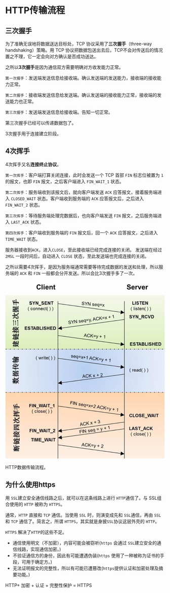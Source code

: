 # HTTP传输流程

## 三次握手
为了准确无误地将数据送达目标处，TCP 协议采用了**三次握手**（three-way handshaking）策略。用 TCP 协议把数据包送出去后，TCP不会对传送后的情况置之不理，它一定会向对方确认是否成功送达。

之所以**3次握手**是因为通信双方需要明确对方收发能力正常。

`第一次握手`：发送端发送信息给接收端。确认发送端的发送能力，接收端的接收能力正常。

`第二次握手`：接收端发送信息给发送端。确认发送端的接收能力正常，接收端的发送能力也正常。

`第三次握手`：发送端发送信息给接收端。告知一切正常。

第三次握手已经可以传递数据包了。

3次握手用于连接建立阶段。

## 4次挥手
4次挥手又名**连接终止协议**。

`第一次挥手`：客户端打算关闭连接，此时会发送一个 TCP 首部 `FIN` 标志位被置为 `1` 的报文，也即 `FIN` 报文，之后客户端进入 `FIN_WAIT_1` 状态。

`第二次挥手`：服务端收到该报文后，就向客户端发送 `ACK` 应答报文，接着服务端进入 `CLOSED_WAIT` 状态。客户端收到服务端的 `ACK` 应答报文后，之后进入 `FIN_WAIT_2` 状态。

`第三次挥手`：等待服务端处理完数据后，也向客户端发送 `FIN` 报文，之后服务端进入 `LAST_ACK` 状态。

`第四次挥手`：客户端收到服务端的 `FIN` 报文后，回一个 `ACK` 应答报文，之后进入 `TIME_WAIT` 状态。

服务器接收到`ACK`，进入`CLOSE`，至此接收端已经完成连接的关闭。
发送端在经过 `2MSL` 一段时间后，自动进入 `CLOSE` 状态，至此发送端也完成连接的关闭。

之所以需要4次挥手，是因为服务端通常需要等待完成数据的发送和处理，所以服务端的 `ACK` 和 `FIN` 一般都会分开发送。所以会比3次握手多了一次。

![](../images/handshaking.jpg)

HTTP数据传输流程。

## 为什么使用https
用 `SSL`建立安全通信线路之后，就可以在这条线路上进行 `HTTP`通信了。与 SSL组合使用的 `HTTP` 被称为 `HTTPS`。

通常，`HTTP` 直接和 `TCP` 通信。当使用 `SSL` 时，则演变成先和 `SSL`通信，再由 `SSL`和 `TCP` 通信了。简言之，所谓 `HTTPS`，其实就是身披`SSL`协议这层外壳的 `HTTP`。

`HTTPS` 解决了`HTTP`的这些不足。
* 通信使用明文（不加密），内容可能会被窃听(`https` 会通过 `SSL`建立安全的通信线路，实现通信加密。)
* 不验证通信方的身份，因此有可能遭遇伪装(`https` 使用了一种被称为证书的手段，可用于确定方。)
* 无法证明报文的完整性，所以有可能已遭篡改(`https`提供认证和加密处理及摘要功能。)

HTTP+ 加密 + 认证 + 完整性保护 = HTTPS